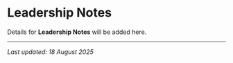 # Leadership Notes

Details for **Leadership Notes** will be added here.

---

*Last updated: 18 August 2025*